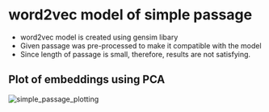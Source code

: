 # word2vec model of simple passage

* word2vec model is created using gensim libary
* Given passage was pre-processed to make it compatible with the model
* Since length of passage is small, therefore, results are not satisfying. 

## Plot of embeddings using PCA
![simple_passage_plotting](https://github.com/rameshjesswani/word-embeddings/blob/master/example/simple_passage_plotting.png)
